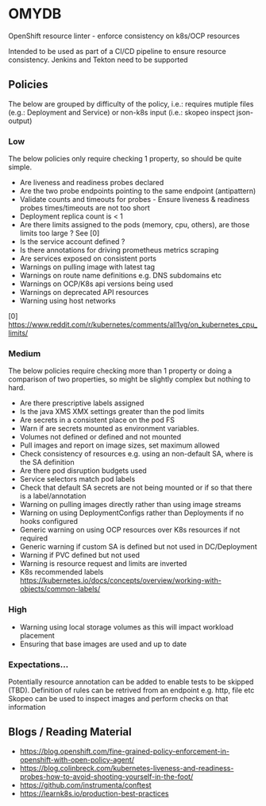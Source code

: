 # OMYDB

OpenShift resource linter - enforce consistency on k8s/OCP resources

Intended to be used as part of a CI/CD pipeline to ensure resource consistency. 
Jenkins and Tekton need to be supported

## Policies
The below are grouped by difficulty of the policy, i.e.: requires mutiple files (e.g.: Deployment and Service) or non-k8s input (i.e.: skopeo inspect json-output)

### Low
The below policies only require checking 1 property, so should be quite simple.
* Are liveness and readiness probes declared
* Are the two probe endpoints pointing to the same endpoint (antipattern)
* Validate counts and timeouts for probes - Ensure liveness & readiness probes times/timeouts are not too short
* Deployment replica count is < 1
* Are there limits assigned to the pods (memory, cpu, others), are those limits too large ? See [0]
* Is the service account defined ?
* Is there annotations for driving prometheus metrics scraping
* Are services exposed on consistent ports
* Warnings on pulling image with latest tag
* Warnings on route name definitions e.g. DNS subdomains etc
* Warnings on OCP/K8s api versions being used
* Warnings on deprecated API resources
* Warning using host networks

[0] https://www.reddit.com/r/kubernetes/comments/all1vg/on_kubernetes_cpu_limits/

### Medium
The below policies require checking more than 1 property or doing a comparison of two properties, so might be slightly complex but nothing to hard.
* Are there prescriptive labels assigned
* Is the java XMS XMX settings greater than the pod limits
* Are secrets in a consistent place on the pod FS
* Warn if are secrets mounted as environment variables.
* Volumes not defined or defined and not mounted
* Pull images and report on image sizes, set maximum allowed
* Check consistency of resources e.g. using an non-default SA, where is the SA definition
* Are there pod disruption budgets used
* Service selectors match pod labels
* Check that default SA secrets are not being mounted or if so that there is a label/annotation
* Warning on pulling images directly rather than using image streams
* Warning on using DeploymentConfigs rather than Deployments if no hooks configured
* Generic warning on using OCP resources over K8s resources if not required
* Generic warning if custom SA is defined but not used in DC/Deployment
* Warning if PVC defined but not used
* Warning is resource request and limits are inverted
* K8s recommended labels https://kubernetes.io/docs/concepts/overview/working-with-objects/common-labels/

### High
* Warning using local storage volumes as this will impact workload placement
* Ensuring that base images are used and up to date

### Expectations...
Potentially resource annotation can be added to enable tests to be skipped (TBD).
Definition of rules can be retrived from an endpoint e.g. http, file etc
Skopeo can be used to inspect images and perform checks on that information

## Blogs / Reading Material
- https://blog.openshift.com/fine-grained-policy-enforcement-in-openshift-with-open-policy-agent/
- https://blog.colinbreck.com/kubernetes-liveness-and-readiness-probes-how-to-avoid-shooting-yourself-in-the-foot/
- https://github.com/instrumenta/conftest
- https://learnk8s.io/production-best-practices
